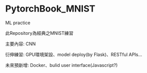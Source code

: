 # PytorchBook_MNIST
ML practice

此Repository為經典之MNIST練習

主要內容: CNN

衍伸練習: GPU環境架設、model deploy(by Flask)、RESTful APIs...

未來預新增: Docker、bulid user interface(Javascript?)
